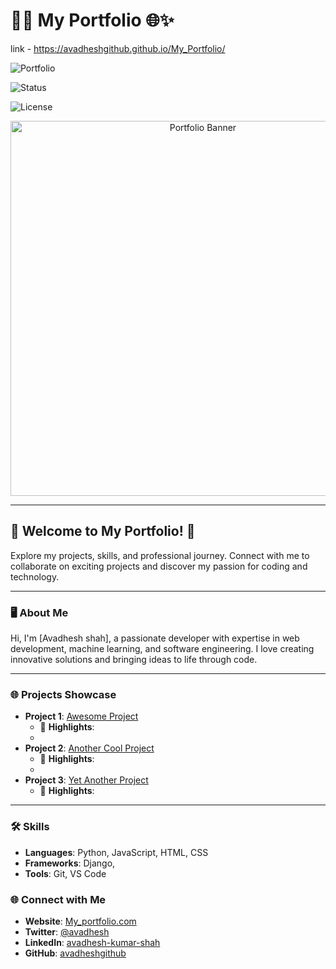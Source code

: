 # 🌟💼 My Portfolio 🌐✨

link - https://avadheshgithub.github.io/My_Portfolio/

![Portfolio](https://img.shields.io/badge/Portfolio-Website-brightgreen?style=for-the-badge&logo=internet-explorer)

![Status](https://img.shields.io/badge/Status-Live-green?style=for-the-badge)

![License](https://img.shields.io/badge/License-Avadhesh-yellow?style=for-the-badge)

<div align="center">
  <img src="https://via.placeholder.com/1600x800?text=My+Portfolio" alt="Portfolio Banner" width="600"/>
</div>

---

## 🌟 Welcome to My  Portfolio! 🎉

Explore my projects, skills, and professional journey. Connect with me to collaborate on exciting projects and discover my passion for coding and technology.

---

### 🖥️ About Me
Hi, I'm [Avadhesh shah], a passionate developer with expertise in web development, machine learning, and software engineering. I love creating innovative solutions and bringing ideas to life through code.

---

### 🌐 Projects Showcase

- **Project 1**: [Awesome Project](https://github.com/avadheshgithub/project1)
  - 🌟 **Highlights**:
  - 
- **Project 2**: [Another Cool Project](https://github.com/github/project2)
  - 🌟 **Highlights**:
  - 
- **Project 3**: [Yet Another Project](https://github.com/github/project3)
  - 🌟 **Highlights**: 
---

### 🛠️ Skills
- **Languages**: Python, JavaScript, HTML, CSS
- **Frameworks**: Django,
- **Tools**: Git, VS Code


### 🌐 Connect with Me
- **Website**: [My_portfolio.com](https://My_Portfolio.com)
- **Twitter**: [@avadhesh](https://twitter.com/avadhesh/)
- **LinkedIn**: [avadhesh-kumar-shah](https://linkedin.com/in/avadhesh-kumar-shah)
- **GitHub**: [avadheshgithub](https://github.com/avadheshgithub/)


